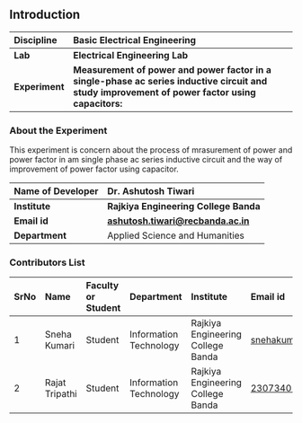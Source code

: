 ## Introduction


<b>Discipline | <b>Basic Electrical Engineering
:--|:--|
<b> Lab | <b> Electrical Engineering Lab
<b> Experiment| <b> Measurement of power and power factor in a single-phase ac series inductive circuit and study improvement of power factor using capacitors:

### About the Experiment 
This experiment is concern about the process of mrasurement of power and power factor in am single phase ac series inductive circuit and the way of improvement of power factor using capacitor.

<b>Name of Developer | <b>Dr. Ashutosh Tiwari  
:--|:--|
<b> Institute | <b> Rajkiya Engineering College Banda 
<b> Email id|     <b>ashutosh.tiwari@recbanda.ac.in
<b> Department |  Applied Science and Humanities

### Contributors List

SrNo | Name | Faculty or Student | Department| Institute | Email id
:--|:--|:--|:--|:--|:--|
1 |  Sneha Kumari| Student| Information Technology  | Rajkiya Engineering College Banda |snehakumarihzb1@gmail.com
2 |  Rajat Tripathi| Student| Information Technology  | Rajkiya Engineering College Banda |2307340130039@recbanda.ac.in

